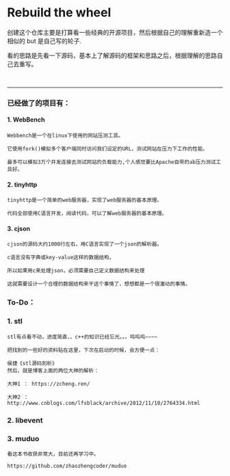 ﻿# Rebuild the wheel

创建这个仓库主要是打算看一些经典的开源项目，然后根据自己的理解重新造一个相似的 but 是自己写的轮子.

看的思路是先看一下源码，基本上了解源码的框架和思路之后，根据理解的思路自己去重写。

<br/>

***

### 已经做了的项目有：

#### 1. WebBench

    Webbench是一个在linux下使用的网站压测工具。
    
    它使用fork()模拟多个客户端同时访问我们设定的URL，测试网站在压力下工作的性能。
    
    最多可以模拟3万个并发连接去测试网站的负载能力,个人感觉要比Apache自带的ab压力测试工具好。

#### 2. tinyhttp

    tinyhttp是一个简单的web服务器，实现了web服务器的基本原理。
    
    代码全部使用C语言开发，阅读代码，可以了解web服务器的基本原理。

#### 3. cjson

    cjson的源码大约1000行左右，用C语言实现了一个json的解析器。
    
    c语言没有字典或key-value这样的数据结构，
    
    所以如果用c来处理json，必须需要自己定义数据结构来处理

    这就需要设计一个合理的数据结构来干这个事情了，想想都是一个很激动的事情。

### To-Do：

### 1. stl

    stl有点看不动，进度简直，，c++的知识已经忘光。。。呜呜呜~~~~
    
    把找到的一些好的资料贴在这里，下次在启动的时候，会方便一点：

    侯捷《stl源码剖析》
    然后，就是博客上面的两位大神的解析：

    大神1 ： https://zcheng.ren/
    
    大神2 ： http://www.cnblogs.com/lfsblack/archive/2012/11/10/2764334.html


### 2. libevent


### 3. muduo 

    看这本书收获非常大，目前还再学习中。

    https://github.com/zhaozhengcoder/muduo